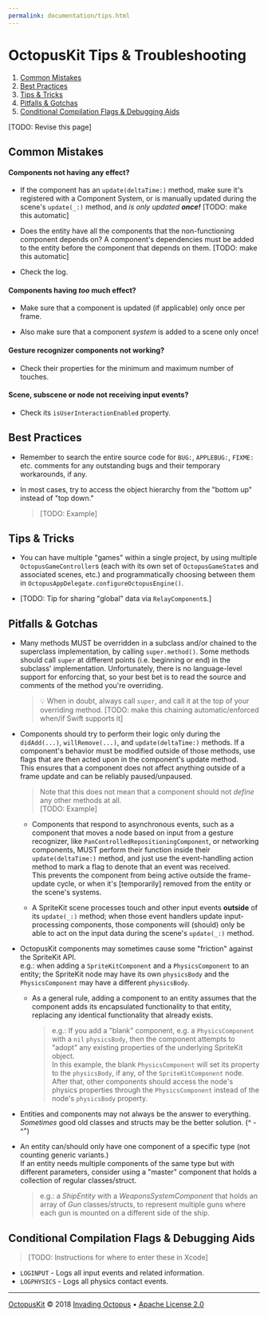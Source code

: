 ```yaml
---
permalink: documentation/tips.html
---
```


# OctopusKit Tips & Troubleshooting

1. [Common Mistakes](#common-mistakes)
2. [Best Practices](#best-practices)
3. [Tips & Tricks](#tips-&-tricks)
4. [Pitfalls & Gotchas](#pitfalls-&-gotchas)
5. [Conditional Compilation Flags & Debugging Aids](#conditional-compilation-flags-&-debugging-aids)

[TODO: Revise this page]

## Common Mistakes

#### Components not having any effect? 
- If the component has an `update(deltaTime:)` method, make sure it's registered with a Component System, or is manually updated during the scene's `update(_:)` method, and *is only updated* ***once!*** [TODO: make this automatic]

- Does the entity have all the components that the non-functioning component depends on? A component's dependencies must be added to the entity before the component that depends on them. [TODO: make this automatic]

- Check the log.

#### Components having *too* much effect? 
- Make sure that a component is updated (if applicable) only once per frame.

- Also make sure that a component *system* is added to a scene only once!

#### Gesture recognizer components not working? 
- Check their properties for the minimum and maximum number of touches.

#### Scene, subscene or node not receiving input events?
- Check its `isUserInteractionEnabled` property.
    
## Best Practices

- Remember to search the entire source code for `BUG:`, `APPLEBUG:`, `FIXME:` etc. comments for any outstanding bugs and their temporary workarounds, if any.

- In most cases, try to access the object hierarchy from the "bottom up" instead of "top down."

	> [TODO: Example]

## Tips & Tricks

- You can have multiple "games" within a single project, by using multiple `OctopusGameController`s (each with its own set of `OctopusGameState`s and associated scenes, etc.) and programmatically  choosing between them in `OctopusAppDelegate.configureOctopusEngine()`.

- [TODO: Tip for sharing "global" data via `RelayComponent`s.]
    
## Pitfalls & Gotchas

- Many methods MUST be overridden in a subclass and/or chained to the superclass implementation, by calling `super.method()`. Some methods should call `super` at different points (i.e. beginning or end) in the subclass' implementation. Unfortunately, there is no language-level support for enforcing that, so your best bet is to read the source and comments of the method you're overriding.
    > 💡 When in doubt, always call `super`, and call it at the top of your overriding method. [TODO: make this chaining automatic/enforced when/if Swift supports it]
    
- Components should try to perform their logic only during the `didAdd(...)`, `willRemove(...)`, and `update(deltaTime:)` methods. If a component's behavior must be modified outside of those methods, use flags that are then acted upon in the component's update method.  
This ensures that a component does not affect anything outside of a frame update and can be reliably paused/unpaused.  
    > Note that this does not mean that a component should not _define_ any other methods at all.  
    > [TODO: Example]

    - Components that respond to asynchronous events, such as a component that moves a node based on input from a gesture recognizer, like `PanControlledRepositioningComponent`, or networking components, MUST perform their function inside their `update(deltaTime:)` method, and just use the event-handling action method to mark a flag to denote that an event was received.  
This prevents the component from being active outside the frame-update cycle, or when it's [temporarily] removed from the entity or the scene's systems.

    - A SpriteKit scene processes touch and other input events **outside** of its `update(_:)` method; when those event handlers update input-processing components, those components will (should) only be able to act on the input data during the scene's `update(_:)` method.

- OctopusKit components may sometimes cause some "friction" against the SpriteKit API.  
  e.g.: when adding a `SpriteKitComponent` and a `PhysicsComponent` to an entity; the SpriteKit node may have its own `physicsBody` and the `PhysicsComponent` may have a different `physicsBody`.
    - As a general rule, adding a component to an entity assumes that the component adds its encapsulated functionality to that entity, replacing any identical functionality that already exists. 
    
        > e.g.: If you add a "blank" component, e.g. a `PhysicsComponent` with a `nil` `physicsBody`, then the component attempts to "adopt" any existing properties of the underlying SpriteKit object.  
        In this example, the blank `PhysicsComponent` will set its property to the `physicsBody`, if any, of the `SpriteKitComponent` node. After that, other components should access the node's physics properties through the `PhysicsComponent` instead of the node's `physicsBody` property.

- Entities and components may not always be the answer to everything. *Sometimes* good old classes and structs may be the better solution. (^ - ^")

- An entity can/should only have one component of a specific type (not counting generic variants.)  
If an entity needs multiple components of the same type but with different parameters, consider using a "master" component that holds a collection of regular classes/struct.
    > e.g.: a *ShipEntity* with a *WeaponsSystemComponent* that holds an array of *Gun* classes/structs, to represent multiple guns where each gun is mounted on a different side of the ship.
    
## Conditional Compilation Flags & Debugging Aids

> [TODO: Instructions for where to enter these in Xcode]

* `LOGINPUT` - Logs all input events and related information.
* `LOGPHYSICS` - Logs all physics contact events.

----

[OctopusKit][repository] © 2018 [Invading Octopus][website] • [Apache License 2.0][license]

[repository]: https://github.com/invadingoctopus/octopuskit
[website]: https://invadingoctopus.io
[license]: https://www.apache.org/licenses/LICENSE-2.0.html
